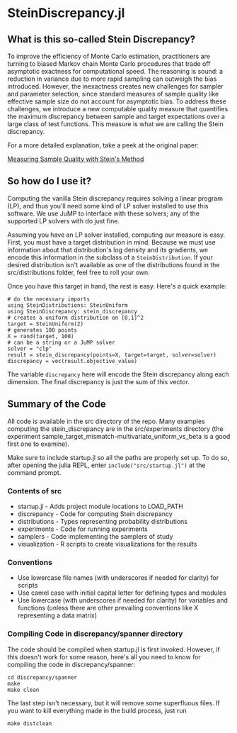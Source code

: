 # SteinDiscrepancy.jl

## What is this so-called Stein Discrepancy?

To improve the efficiency of Monte Carlo estimation, practitioners are
turning to biased Markov chain Monte Carlo procedures that trade off
asymptotic exactness for computational speed. The reasoning is sound: a
reduction in variance due to more rapid sampling can outweigh the bias
introduced. However, the inexactness creates new challenges for sampler and
parameter selection, since standard measures of sample quality like
effective sample size do not account for asymptotic bias. To address these
challenges, we introduce a new computable quality measure that quantifies
the maximum discrepancy between sample and target expectations over a large
class of test functions. This measure is what we are calling the
Stein discrepancy.

For a more detailed explanation, take a peek at the original paper:

[Measuring Sample Quality with Stein's Method](http://arxiv.org/abs/1506.03039)

## So how do I use it?

Computing the vanilla Stein discrepancy requires solving a linear program (LP), and
thus you'll need some kind of LP solver installed to use this
software. We use JuMP to interface with these solvers; any of the supported
LP solvers with do just fine.

Assuming you have an LP solver installed, computing our measure is easy.
First, you must have a target distribution in mind. Because we must use
information about that distribution's log density and its gradients, we
encode this information in the subclass of a `SteinDistribution`. If your
desired distribution isn't available as one of the distributions found in
the src/distributions folder, feel free to roll your own.

Once you have this target in hand, the rest is easy. Here's a quick example:

```
# do the necessary imports
using SteinDistributions: SteinUniform
using SteinDiscrepancy: stein_discrepancy
# creates a uniform distribution on [0,1]^2
target = SteinUniform(2)
# generates 100 points
X = rand(target, 100)
# can be a string or a JuMP solver
solver = "clp"
result = stein_discrepancy(points=X, target=target, solver=solver)
discrepancy = vec(result.objective_value)
```

The variable `discrepancy` here will encode the Stein discrepancy along each
dimension. The final discrepancy is just the sum of this vector.

## Summary of the Code

All code is available in the src directory of the repo. Many examples
computing the stein_discrepancy are in the src/experiments directory
(the experiment sample_target_mismatch-multivariate_uniform_vs_beta
is a good first one to examine).

Make sure to include startup.jl so all the paths are properly set up.
To do so, after opening the julia REPL, enter `include("src/startup.jl")`
at the command prompt.

### Contents of src

* startup.jl - Adds project module locations to LOAD_PATH
* discrepancy - Code for computing Stein discrepancy
* distributions - Types representing probability distributions
* experiments - Code for running experiments
* samplers - Code implementing the samplers of study
* visualization - R scripts to create visualizations for the results

### Conventions

* Use lowercase file names (with underscores if needed for clarity) for scripts
* Use camel case with initial capital letter for defining types and modules
* Use lowercase (with underscores if needed for clarity) for variables and
  functions (unless there are other prevailing conventions like X representing
  a data matrix)

### Compiling Code in discrepancy/spanner directory

The code should be compiled when startup.jl is first invoked. However,
if this doesn't work for some reason, here's all you need to know for compiling
the code in discrepancy/spanner:

```
cd discrepancy/spanner
make
make clean
```

The last step isn't necessary, but it will remove some superfluous
files. If you want to kill everything made in the build process, just run

```
make distclean
```
